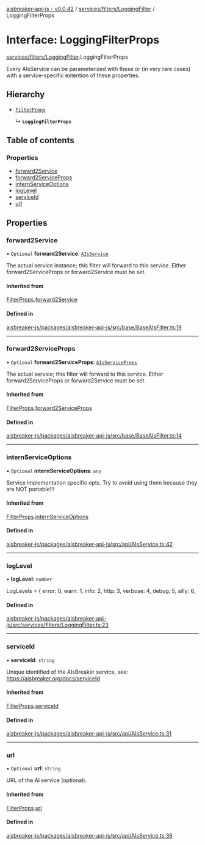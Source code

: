 [aisbreaker-api-js - v0.0.42](../README.md) / [services/filters/LoggingFilter](../modules/services_filters_LoggingFilter.md) / LoggingFilterProps

# Interface: LoggingFilterProps

[services/filters/LoggingFilter](../modules/services_filters_LoggingFilter.md).LoggingFilterProps

Every AIsService can be parameterized with these 
or (in very rare cases) with a service-specific extention of these properties.

## Hierarchy

- [`FilterProps`](base_BaseAIsFilter.FilterProps.md)

  ↳ **`LoggingFilterProps`**

## Table of contents

### Properties

- [forward2Service](services_filters_LoggingFilter.LoggingFilterProps.md#forward2service)
- [forward2ServiceProps](services_filters_LoggingFilter.LoggingFilterProps.md#forward2serviceprops)
- [internServiceOptions](services_filters_LoggingFilter.LoggingFilterProps.md#internserviceoptions)
- [logLevel](services_filters_LoggingFilter.LoggingFilterProps.md#loglevel)
- [serviceId](services_filters_LoggingFilter.LoggingFilterProps.md#serviceid)
- [url](services_filters_LoggingFilter.LoggingFilterProps.md#url)

## Properties

### forward2Service

• `Optional` **forward2Service**: [`AIsService`](api_AIsService.AIsService.md)

The actual service instance; this filter will forward to this service.
Either forward2ServiceProps or forward2Service must be set.

#### Inherited from

[FilterProps](base_BaseAIsFilter.FilterProps.md).[forward2Service](base_BaseAIsFilter.FilterProps.md#forward2service)

#### Defined in

[aisbreaker-js/packages/aisbreaker-api-js/src/base/BaseAIsFilter.ts:19](https://github.com/aisbreaker/aisbreaker-js/blob/develop/packages/aisbreaker-api-js/src/base/BaseAIsFilter.ts#L19)

___

### forward2ServiceProps

• `Optional` **forward2ServiceProps**: [`AIsServiceProps`](api_AIsService.AIsServiceProps.md)

The actual service; this filter will forward to this service.
Either forward2ServiceProps or forward2Service must be set.

#### Inherited from

[FilterProps](base_BaseAIsFilter.FilterProps.md).[forward2ServiceProps](base_BaseAIsFilter.FilterProps.md#forward2serviceprops)

#### Defined in

[aisbreaker-js/packages/aisbreaker-api-js/src/base/BaseAIsFilter.ts:14](https://github.com/aisbreaker/aisbreaker-js/blob/develop/packages/aisbreaker-api-js/src/base/BaseAIsFilter.ts#L14)

___

### internServiceOptions

• `Optional` **internServiceOptions**: `any`

Service implementation specific opts.
Try to avoid using them because they are NOT portable!!!

#### Inherited from

[FilterProps](base_BaseAIsFilter.FilterProps.md).[internServiceOptions](base_BaseAIsFilter.FilterProps.md#internserviceoptions)

#### Defined in

[aisbreaker-js/packages/aisbreaker-api-js/src/api/AIsService.ts:42](https://github.com/aisbreaker/aisbreaker-js/blob/develop/packages/aisbreaker-api-js/src/api/AIsService.ts#L42)

___

### logLevel

• **logLevel**: `number`

LogLevels  = {
  error: 0,
  warn: 1,
  info: 2,
  http: 3,
  verbose: 4,
  debug: 5,
  silly: 6,

#### Defined in

[aisbreaker-js/packages/aisbreaker-api-js/src/services/filters/LoggingFilter.ts:23](https://github.com/aisbreaker/aisbreaker-js/blob/develop/packages/aisbreaker-api-js/src/services/filters/LoggingFilter.ts#L23)

___

### serviceId

• **serviceId**: `string`

Unique identified of the AIsBreaker service,
see: https://aisbreaker.org/docs/serviceId

#### Inherited from

[FilterProps](base_BaseAIsFilter.FilterProps.md).[serviceId](base_BaseAIsFilter.FilterProps.md#serviceid)

#### Defined in

[aisbreaker-js/packages/aisbreaker-api-js/src/api/AIsService.ts:31](https://github.com/aisbreaker/aisbreaker-js/blob/develop/packages/aisbreaker-api-js/src/api/AIsService.ts#L31)

___

### url

• `Optional` **url**: `string`

URL of the AI service (optional).

#### Inherited from

[FilterProps](base_BaseAIsFilter.FilterProps.md).[url](base_BaseAIsFilter.FilterProps.md#url)

#### Defined in

[aisbreaker-js/packages/aisbreaker-api-js/src/api/AIsService.ts:36](https://github.com/aisbreaker/aisbreaker-js/blob/develop/packages/aisbreaker-api-js/src/api/AIsService.ts#L36)
